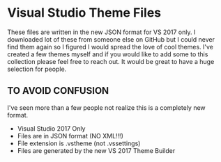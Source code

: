 # Visual Studio Theme Files

These files are written in the new JSON format for VS 2017 only. I downloaded lot of these from someone else on GitHub but I could never find them again so I figured I would spread the love of cool themes. I've created a few themes myself and if you would like to add some to this collection please feel free to reach out. It would be great to have a huge selection for people.

## TO AVOID CONFUSION ##

I've seen more than a few people not realize this is a completely new format. 

+ Visual Studio 2017 Only
+ Files are in JSON format (NO XML!!!)
+ File extension is .vstheme (not .vssettings)
+ Files are generated by the new VS 2017 Theme Builder

